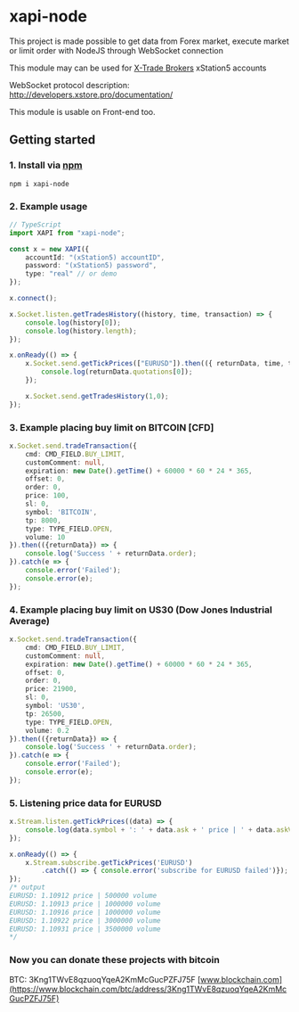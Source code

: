 # xapi-node

This project is made possible to get data from Forex market, execute market or limit order with NodeJS through WebSocket connection

This module may can be used for [X-Trade Brokers](https://www.xtb.com/en) xStation5 accounts

WebSocket protocol description: http://developers.xstore.pro/documentation/

This module is usable on Front-end too.

## Getting started

### 1. Install via [npm](https://www.npmjs.com/package/xapi-node)

```
npm i xapi-node
```

### 2. Example usage
```ts
// TypeScript
import XAPI from "xapi-node";

const x = new XAPI({
    accountId: "(xStation5) accountID",
    password: "(xStation5) password",
    type: "real" // or demo
});

x.connect();

x.Socket.listen.getTradesHistory((history, time, transaction) => {
    console.log(history[0]);
    console.log(history.length);
});

x.onReady(() => {
    x.Socket.send.getTickPrices(["EURUSD"]).then(({ returnData, time, transaction }) => {
        console.log(returnData.quotations[0]);
    });

    x.Socket.send.getTradesHistory(1,0);
});
```

### 3. Example placing buy limit on BITCOIN [CFD]
```ts
x.Socket.send.tradeTransaction({
    cmd: CMD_FIELD.BUY_LIMIT,
    customComment: null,
    expiration: new Date().getTime() + 60000 * 60 * 24 * 365,
    offset: 0,
    order: 0,
    price: 100,
    sl: 0,
    symbol: 'BITCOIN',
    tp: 8000,
    type: TYPE_FIELD.OPEN,
    volume: 10
}).then(({returnData}) => {
    console.log('Success ' + returnData.order);
}).catch(e => {
    console.error('Failed');
    console.error(e);
});
```

### 4. Example placing buy limit on US30 (Dow Jones Industrial Average)
```ts
x.Socket.send.tradeTransaction({
    cmd: CMD_FIELD.BUY_LIMIT,
    customComment: null,
    expiration: new Date().getTime() + 60000 * 60 * 24 * 365,
    offset: 0,
    order: 0,
    price: 21900,
    sl: 0,
    symbol: 'US30',
    tp: 26500,
    type: TYPE_FIELD.OPEN,
    volume: 0.2
}).then(({returnData}) => {
    console.log('Success ' + returnData.order);
}).catch(e => {
    console.error('Failed');
    console.error(e);
});
```

### 5. Listening price data for EURUSD
```ts
x.Stream.listen.getTickPrices((data) => {
    console.log(data.symbol + ': ' + data.ask + ' price | ' + data.askVolume + ' volume');
});

x.onReady(() => {
    x.Stream.subscribe.getTickPrices('EURUSD')
        .catch(() => { console.error('subscribe for EURUSD failed')});
});
/* output
EURUSD: 1.10912 price | 500000 volume
EURUSD: 1.10913 price | 1000000 volume
EURUSD: 1.10916 price | 1000000 volume
EURUSD: 1.10922 price | 3000000 volume
EURUSD: 1.10931 price | 3500000 volume
*/
```

### Now you can donate these projects with bitcoin
BTC: 3Kng1TWvE8qzuoqYqeA2KmMcGucPZFJ75F [www.blockchain.com](https://www.blockchain.com/btc/address/3Kng1TWvE8qzuoqYqeA2KmMcGucPZFJ75F)
